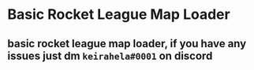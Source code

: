 # Basic Rocket League Map Loader

## basic rocket league map loader, if you have any issues just dm ``keirahela#0001`` on discord
